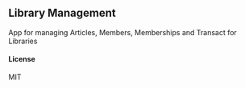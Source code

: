 ## Library Management

App for managing Articles, Members, Memberships and Transact for Libraries

#### License

MIT